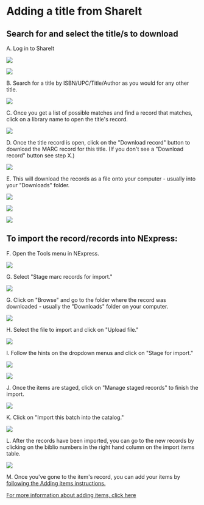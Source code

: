 # Adding a title from ShareIt

## Search for and select the title/s to download

A. Log in to ShareIt

![](../.gitbook/assets/230-shareit.jpg)

![](../.gitbook/assets/240-shareit.jpg)

B. Search for a title by ISBN/UPC/Title/Author as you would for any other title.

![](../.gitbook/assets/250-shareit.jpg)

C. Once you get a list of possible matches and find a record that matches, click on a library name to open the title's record.

![](../.gitbook/assets/260-shareit.jpg)

D. Once the title record is open, click on the "Download record" button to download the MARC record for this title.  (If you don't see a "Download record" button see step X.)

![](../.gitbook/assets/270-shareit.jpg)

E. This will download the records as a file onto your computer - usually into your "Downloads" folder.

![](../.gitbook/assets/280-shareit.jpg)

![](../.gitbook/assets/290-shareit.jpg)

![](../.gitbook/assets/300-shareit.jpg)

## To import the record/records into NExpress:

F. Open the Tools menu in NExpress.

![](../.gitbook/assets/310-shareit.jpg)

G. Select "Stage marc records for import."

![](../.gitbook/assets/320-shareit.jpg)

G. Click on "Browse" and go to the folder where the record was downloaded - usually the "Downloads" folder on your computer.

![](../.gitbook/assets/330-shareit.jpg)

H. Select the file to import and click on "Upload file."

![](../.gitbook/assets/340-shareit.jpg)

I. Follow the hints on the dropdown menus and click on "Stage for import."

![](../.gitbook/assets/350-shareit.jpg)

![](../.gitbook/assets/360-shareit.jpg)

J. Once the items are staged, click on "Manage staged records" to finish the import.

![](../.gitbook/assets/370-shareit.jpg)

K. Click on "Import this batch into the catalog."

![](../.gitbook/assets/380-shareit.jpg)

L. After the records have been imported, you can go to the new records by clicking on the biblio numbers in the right hand column on the import items table.

![](../.gitbook/assets/-shareit.jpg)

M. Once you've gone to the item's record, you can add your items by [following the Adding items instructions.](../.very-basic-cataloging/adding-an-item.md)

[For more information about adding items, click here](../.very-basic-cataloging/adding-an-item.md)
